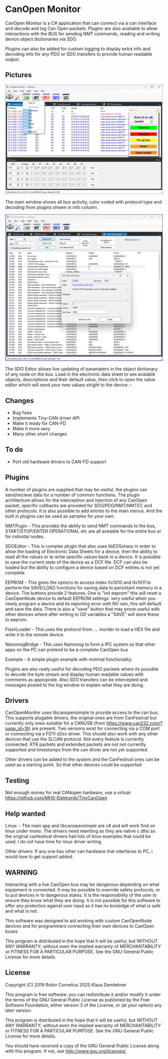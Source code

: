 # CanOpen Monitor

CanOpen Monitor is a C# application that can connect via a can interface and decode and log Can Open packets. Plugins are also avaliable to allow interactions with the BUS for sending NMT commands, reading and writing device object dictionaries via SDO.

Plugins can also be added for custom logging to display extra info and decoding info for any PDO or SDO transfers to provide human readable output.

## Pictures

![alt tag](pics/MainWindow.png)

The main window shows all bus activity, color coded with protocol type and decoding from plugins shown in info column.

![alt tag](pics/SDOEditor.png)

The SDO Editor allows live updating of paramaters in the object dictionary of any node on the bus. Load in the electronic data sheet to see avaiable objects, descriptions and their default value, then click to open the value editor which will send your new values stright to the device :-


## Changes
* Bug fixes
* Implements Tiny-CAN driver API
* Make it ready for CAN-FD
* Make it more sexy
* Many other short changes

## To do
* Port old hardware drivers to CAN-FD support

## Plugins

A number of plugins are supplied that may be useful, the plugins can send/recieve data for a number of common functions. The plugin architecture allows for the interception and injection of any CanOpen packet, specific callbacks are provided for SDO/PDO/NMT/NMTEC and other protocols. It is also possible to add entries to the main menus. And the built in plugins can be used as samples for your own.

NMTPugin - This provides the ability to send NMT commands to the bus, START/STOP/ENTER OPERATIONAL etc are all avaiable for the entire bus or for individal nodes. 

SDOEditor - This is complex plugin that also uses libEDSsharp in order to allow the loading of Electronic Data Sheets for a device, then the ability to read all the values or to write specific values back to a device. It is possible to save the current state of the device as a DCF file. DCF can also be loaded but the ability to configure a device based on DCF entries is not yet complete.

EEPROM - This gives the options to access index 0x1010 and 0x1011 to perform the SAVE/LOAD functions for saving data to persistant memory in a device. The buttons provide 2 features. One is "init eeprom" this will reset a CanOpenNode device to default EEPROM settings. very useful when you newly program a device and its reporting error with NV ram, this will default and save the data. There is also a "save" button that may prove useful with other devices where after writing to OD variables a "SAVE" will store these to eeprom.

FlashLoader - This uses the protocol from .... inorder to load a HEX file and write it to the remote device.

NanomsgBridge - This uses Nanomsg to form a IPC system so that other apps on the PC can pretend to be a complete CanOpen bus

Example - A simple plugin example with miminal functionality.

Plugins are also really useful for decoding PDO packets where its possible to decode the byte stream and display human readable values with comments as approprate. Also SDO transfers can be intercepted and messages posted to the log window to explain what they are doing.


## Drivers

CanOpenMonitor uses libcanopensimple to provide access to the can bus. This supports plugable drivers, the original ones are from CanFestival but currently only ones suitable for a CANUSB (from https://www.can232.com/?page_id=16) are present. Two versions exist for connecting via a COM port or connecting via a FDTI d2xx driver. This should also work with any other devices that use the SLCAN protocol. Not every feature is currently connected. RTR packets and extended packets are not not currently supported and timestamps from the can driver are not yet supported.

Other drivers can be added to the system and the CanFestival ones can be used as a starting point. So that other devices could be supported


## Testing

Not enough money for real CANopen hardware, use a virtual:
https://github.com/MHS-Elektronik/TinyCanOpen


## Help wanted

Linux: - The main app and libcanopensimple are c# and will work find on linux under mono. The drivers need rewriting as they are native c dlls/.so the original canfestival drivers had lots of linux examples that could be used. I do not have time for linux driver writing

Other drivers: If any one has other can hardware that interfaces to PC, i would love to get support added.


## WARNING

Interacting with a live CanOpen bus may be dangerous depending on what equipment is connected. 
It may be possible to override safety protocols, or to put devices in to dangerous states. 
It is the responsibility of the user to ensure they know what they are doing. 
It is not possible for this software to offer any protection against user input as it has no knoledge of what is safe and what is not. 

This software was designed to aid working with custom CanOpenNode devices and for programmers connecting their own devices to CanOpen buses

This program is distributed in the hope that it will be useful,
but WITHOUT ANY WARRANTY; without even the implied warranty of
MERCHANTABILITY or FITNESS FOR A PARTICULAR PURPOSE.  See the
GNU General Public License for more details.
    
    
## License

Copyright (C) 2019  Robin Cornelius
              2025  Klaus Demlehner

This program is free software: you can redistribute it and/or modify
it under the terms of the GNU General Public License as published by
the Free Software Foundation, either version 3 of the License, or
(at your option) any later version.

This program is distributed in the hope that it will be useful,
but WITHOUT ANY WARRANTY; without even the implied warranty of
MERCHANTABILITY or FITNESS FOR A PARTICULAR PURPOSE.  See the
GNU General Public License for more details.

You should have received a copy of the GNU General Public License
along with this program.  If not, see <http://www.gnu.org/licenses/>.



	


